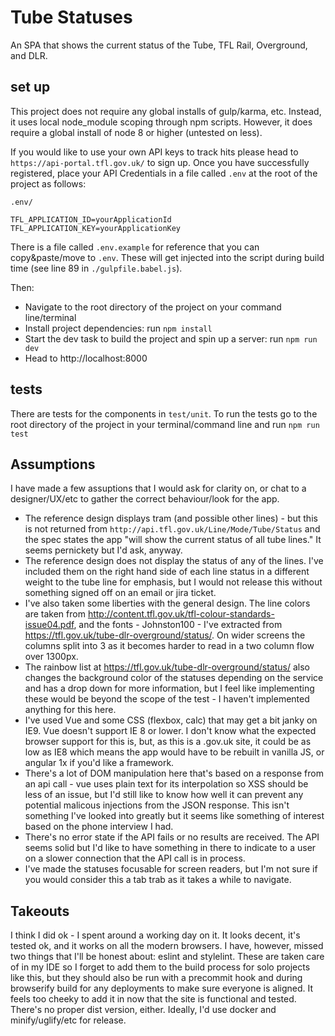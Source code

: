 # Tube Statuses

An SPA that shows the current status of the Tube, TFL Rail, Overground, and DLR.

## set up

This project does not require any global installs of gulp/karma, etc. Instead, it uses local node_module scoping through npm scripts. However, it does require a global install of node 8 or higher (untested on less).

If you would like to use your own API keys to track hits please head to `https://api-portal.tfl.gov.uk/` to sign up. Once you have successfully registered, place your API Credentials in a file called `.env` at the root of the project as follows: 

`.env/`
```                
TFL_APPLICATION_ID=yourApplicationId
TFL_APPLICATION_KEY=yourApplicationKey
```                 

There is a file called `.env.example` for reference that you can copy&paste/move to `.env`. These will get injected into the script during build time (see line 89 in `./gulpfile.babel.js`).

Then:

- Navigate to the root directory of the project on your command line/terminal
- Install project dependencies: run `npm install`
- Start the dev task to build the project and spin up a server: run `npm run dev`
- Head to http://localhost:8000

## tests

There are tests for the components in `test/unit`. To run the tests go to the root directory of the project in your terminal/command line and run `npm run test`


## Assumptions

I have made a few assuptions that I would ask for clarity on, or chat to a designer/UX/etc to gather the correct behaviour/look for the app.

- The reference design displays tram (and possible other lines) - but this is not returned from `http://api.tfl.gov.uk/Line/Mode/Tube/Status` and the spec states the app "will show the current status
of all tube lines." It seems pernickety but I'd ask, anyway.
- The reference design does not display the status of any of the lines. I've included them on the right hand side of each line status in a different weight to the tube line for emphasis, but I would not release this without something signed off on an email or jira ticket. 
- I've also taken some liberties with the general design. The line colors are taken from http://content.tfl.gov.uk/tfl-colour-standards-issue04.pdf, and the fonts - Johnston100 - I've extracted from https://tfl.gov.uk/tube-dlr-overground/status/. On wider screens the columns split into 3 as it becomes harder to read in a two column flow over 1300px. 
- The rainbow list at https://tfl.gov.uk/tube-dlr-overground/status/ also changes the background color of the statuses depending on the service and has a drop down for more information, but I feel like implementing these would be beyond the scope of the test - I haven't implemented anything for this here.
- I've used Vue and some CSS (flexbox, calc) that may get a bit janky on IE9. Vue doesn't support IE 8 or lower. I don't know what the expected browser support for this is, but, as this is a .gov.uk site, it could be as low as IE8 which means the app would have to be rebuilt in vanilla JS, or angular 1x if you'd like a framework.
- There's a lot of DOM manipulation here that's based on a response from an api call - vue uses plain text for its interpolation so XSS should be less of an issue, but I'd still like to know how well it can prevent any potential malicous injections from the JSON response. This isn't something I've looked into greatly but it seems like something of interest based on the phone interview I had.
- There's no error state if the API fails or no results are received. The API seems solid but I'd like to have something in there to indicate to a user on a slower connection that the API call is in process.
- I've made the statuses focusable for screen readers, but I'm not sure if you would consider this a tab trab as it takes a while to navigate.

## Takeouts

I think I did ok - I spent around a working day on it. It looks decent, it's tested ok, and it works on all the modern browsers. I have, however, missed two things that I'll be honest about: eslint and stylelint. These are taken care of in my IDE so I forget to add them to the build process for solo projects like this, but they should also be run with a precommit hook and during browserify build for any deployments to make sure everyone is aligned. It feels too cheeky to add it in now that the site is functional and tested.
There's no proper dist version, either. Ideally, I'd use docker and minify/uglify/etc for release.